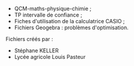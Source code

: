- QCM-maths-physique-chimie ;
- TP intervalle de confiance ;
- Fiches d'utilisation de la calculatrice CASIO ;
- Fichiers Geogebra : problèmes d'optimisation.

Fichiers créés par :
- Stéphane KELLER
- Lycée agricole Louis Pasteur
